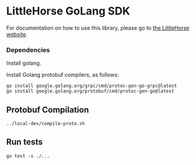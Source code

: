 # LittleHorse GoLang SDK

For documentation on how to use this library, please go to [the LittleHorse website](https://littlehorse.io/docs/server).

### Dependencies

Install golang.

Install Golang protobuf compilers, as follows:

```
go install google.golang.org/grpc/cmd/protoc-gen-go-grpc@latest
go install google.golang.org/protobuf/cmd/protoc-gen-go@latest
```

## Protobuf Compilation

```
../local-dev/compile-proto.sh
```

## Run tests

```
go test -v ./...
```
